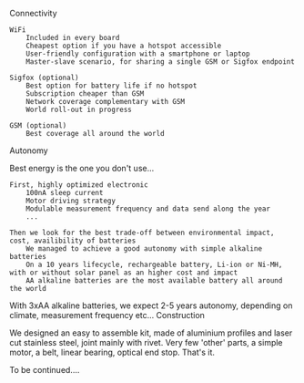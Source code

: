 Connectivity

    WiFi
        Included in every board
        Cheapest option if you have a hotspot accessible
        User-friendly configuration with a smartphone or laptop
        Master-slave scenario, for sharing a single GSM or Sigfox endpoint

    Sigfox (optional)
        Best option for battery life if no hotspot
        Subscription cheaper than GSM
        Network coverage complementary with GSM
        World roll-out in progress

    GSM (optional)
        Best coverage all around the world

Autonomy

Best energy is the one you don't use...

    First, highly optimized electronic
        100nA sleep current
        Motor driving strategy
        Modulable measurement frequency and data send along the year
        ...

    Then we look for the best trade-off between environmental impact, cost, availibility of batteries
        We managed to achieve a good autonomy with simple alkaline batteries
        On a 10 years lifecycle, rechargeable battery, Li-ion or Ni-MH, with or without solar panel as an higher cost and impact
        AA alkaline batteries are the most available battery all around the world

With 3xAA alkaline batteries, we expect 2-5 years autonomy, depending on climate, measurement frequency etc...
Construction

We designed an easy to assemble kit, made of aluminium profiles and laser cut stainless steel, joint mainly with rivet. Very few 'other' parts, a simple motor, a belt, linear bearing, optical end stop. That's it.

To be continued....
